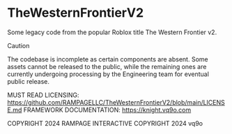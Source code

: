 # TheWesternFrontierV2
Some legacy code from the popular Roblox title The Western Frontier v2.

> [!CAUTION]
> The codebase is incomplete as certain components are absent. Some assets cannot be released to the public, while the remaining ones are currently undergoing processing by the Engineering team for eventual public release.

MUST READ LICENSING: https://github.com/RAMPAGELLC/TheWesternFrontierV2/blob/main/LICENSE.md
FRAMEWORK DOCUMENTATION: https://knight.vq9o.com

COPYRIGHT 2024 RAMPAGE INTERACTIVE
COPYRIGHT 2024 vq9o